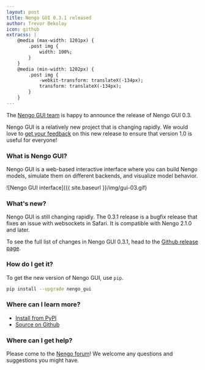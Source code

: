 ```yaml
---
layout: post
title: Nengo GUI 0.3.1 released
author: Trevor Bekolay
icon: github
extracss: |
    @media (max-width: 1201px) {
        .post img {
            width: 100%;
        }
    }
    @media (min-width: 1202px) {
        .post img {
            -webkit-transform: translateX(-134px);
            transform: translateX(-134px);
        }
    }
---
```


The [Nengo GUI team](https://www.nengo.ai/people.html)
is happy to announce the release of Nengo GUI 0.3.

Nengo GUI is a relatively new project that is changing rapidly.
We would love to
[get your feedback](https://github.com/nengo/nengo_gui/issues)
on this new release
to ensure that version 1.0 is useful for everyone!

### What is Nengo GUI?

Nengo GUI is a web-based interactive interface
where you can build Nengo models,
simulate them on different backends,
and visualize model behavior.

![Nengo GUI interface]({{ site.baseurl }}/img/gui-03.gif)

### What's new?

Nengo GUI is still changing rapidly.
The 0.3.1 release is a bugfix release
that fixes an issue with websockets in Safari.
It is compatible with Nengo 2.1.0 and later.

To see the full list of changes in Nengo GUI 0.3.1, head to the
[Github release page](https://github.com/nengo/nengo_gui/releases/tag/v0.3.1).

### How do I get it?

To get the new version of Nengo GUI, use `pip`.

```bash
pip install --upgrade nengo_gui
```

### Where can I learn more?

- [Install from PyPI](https://pypi.python.org/pypi/nengo_gui)
- [Source on Github](https://github.com/nengo/nengo_gui)

### Where can I get help?

Please come to the [Nengo forum](https://forum.nengo.ai/c/visualization)!
We welcome any questions and suggestions you might have.
